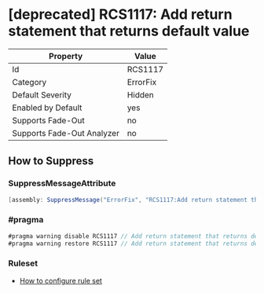 # \[deprecated\] RCS1117: Add return statement that returns default value

Property | Value
--- | ---
Id|RCS1117
Category|ErrorFix
Default Severity|Hidden
Enabled by Default|yes
Supports Fade\-Out|no
Supports Fade\-Out Analyzer|no

## How to Suppress

### SuppressMessageAttribute

```csharp
[assembly: SuppressMessage("ErrorFix", "RCS1117:Add return statement that returns default value.", Justification = "<Pending>")]
```

### \#pragma

```csharp
#pragma warning disable RCS1117 // Add return statement that returns default value.
#pragma warning restore RCS1117 // Add return statement that returns default value.
```

### Ruleset

* [How to configure rule set](../HowToConfigureAnalyzers.md)
